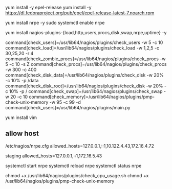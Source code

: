 yum install -y epel-release
yum install -y https://dl.fedoraproject.org/pub/epel/epel-release-latest-7.noarch.rpm

yum install nrpe -y
sudo systemctl enable nrpe

yum install nagios-plugins-{load,http,users,procs,disk,swap,nrpe,uptime} -y
 
command[check_users]=/usr/lib64/nagios/plugins/check_users -w 5 -c 10
command[check_load]=/usr/lib64/nagios/plugins/check_load -w 1,2,5 -c 30,25,20 -r 4
command[check_zombie_procs]=/usr/lib64/nagios/plugins/check_procs -w 5 -c 10 -s Z
command[check_procs]=/usr/lib64/nagios/plugins/check_procs -w 300 -c 400
command[check_disk_data]=/usr/lib64/nagios/plugins/check_disk -w 20% -c 10% -p /data
command[check_disk_root]=/usr/lib64/nagios/plugins/check_disk -w 20% -c 10% -p /
command[check_swap]=/usr/lib64/nagios/plugins/check_swap -w 20 -c 10
command[check_memory]=/usr/lib64/nagios/plugins/pmp-check-unix-memory -w 95 -c 99 -d
command[check_users]=/usr/lib64/nagios/plugins/main.py

yum install vim


## allow host
/etc/nagios/nrpe.cfg
allowed_hosts=127.0.0.1,::1,10.122.4.43,172.16.4.72


staging
allowed_hosts=127.0.0.1,::1,172.16.5.43


systemctl start nrpe
systemctl reload nrpe
systemctl status nrpe


chmod +x /usr/lib64/nagios/plugins/check_cpu_usage.sh
chmod +x /usr/lib64/nagios/plugins/pmp-check-unix-memory